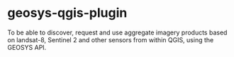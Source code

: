 # geosys-qgis-plugin
To be able to discover, request and use aggregate imagery products based on landsat-8, Sentinel 2 and other sensors from within QGIS, using the GEOSYS API.
